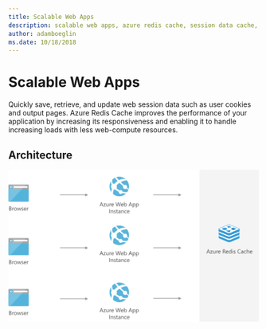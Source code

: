 ```yaml
---
title: Scalable Web Apps
description: scalable web apps, azure redis cache, session data cache, user cookie cache
author: adamboeglin
ms.date: 10/18/2018
---
```

# Scalable Web Apps
Quickly save, retrieve, and update web session data such as user cookies and output pages. Azure Redis Cache improves the performance of your application by increasing its responsiveness and enabling it to handle increasing loads with less web-compute resources.

## Architecture
<img src="media/scalable-web-apps.svg" alt='architecture diagram' />
